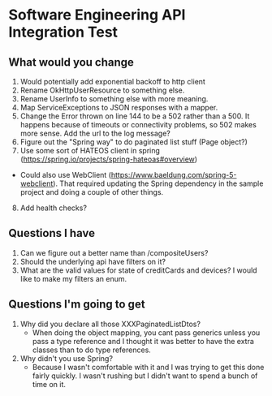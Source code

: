 # Software Engineering API Integration Test

## What would you change
1. Would potentially add exponential backoff to http client
2. Rename OkHttpUserResource to something else.
3. Rename UserInfo to something else with more meaning.
4. Map ServiceExceptions to JSON responses with a mapper.
5. Change the Error thrown on line 144 to be a 502 rather than a 500. It happens because of timeouts or connectivity problems, so 502 makes more sense. Add the url to the log message?
6. Figure out the "Spring way" to do paginated list stuff (Page object?)
7. Use some sort of HATEOS client in spring (https://spring.io/projects/spring-hateoas#overview)
  - Could also use WebClient (https://www.baeldung.com/spring-5-webclient). That required updating the Spring dependency in the sample project and doing a couple of other things.
8. Add health checks?

## Questions I have
1. Can we figure out a better name than /compositeUsers?
2. Should the underlying api have filters on it?
3. What are the valid values for state of creditCards and devices? I would like to make my filters an enum.

## Questions I'm going to get
1. Why did you declare all those XXXPaginatedListDtos?
    - When doing the object mapping, you cant pass generics unless you pass a type reference and I thought it was better to have the extra classes than to do type references.
2. Why didn't you use Spring?
    - Because I wasn't comfortable with it and I was trying to get this done fairly quickly. I wasn't rushing but I didn't want to spend a bunch of time on it.
